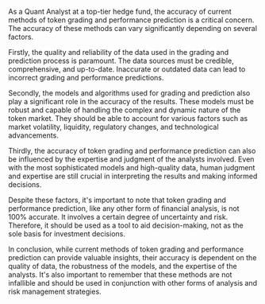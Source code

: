 As a Quant Analyst at a top-tier hedge fund, the accuracy of current methods of token grading and performance prediction is a critical concern. The accuracy of these methods can vary significantly depending on several factors.

Firstly, the quality and reliability of the data used in the grading and prediction process is paramount. The data sources must be credible, comprehensive, and up-to-date. Inaccurate or outdated data can lead to incorrect grading and performance predictions.

Secondly, the models and algorithms used for grading and prediction also play a significant role in the accuracy of the results. These models must be robust and capable of handling the complex and dynamic nature of the token market. They should be able to account for various factors such as market volatility, liquidity, regulatory changes, and technological advancements.

Thirdly, the accuracy of token grading and performance prediction can also be influenced by the expertise and judgment of the analysts involved. Even with the most sophisticated models and high-quality data, human judgment and expertise are still crucial in interpreting the results and making informed decisions.

Despite these factors, it's important to note that token grading and performance prediction, like any other form of financial analysis, is not 100% accurate. It involves a certain degree of uncertainty and risk. Therefore, it should be used as a tool to aid decision-making, not as the sole basis for investment decisions.

In conclusion, while current methods of token grading and performance prediction can provide valuable insights, their accuracy is dependent on the quality of data, the robustness of the models, and the expertise of the analysts. It's also important to remember that these methods are not infallible and should be used in conjunction with other forms of analysis and risk management strategies.